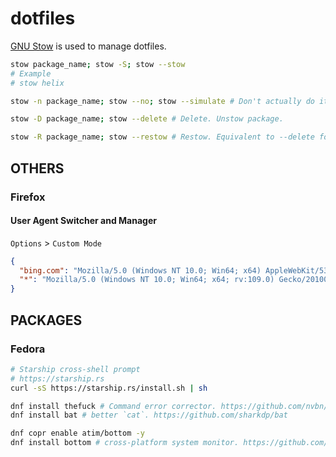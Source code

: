 # dotfiles

[GNU Stow](https://www.gnu.org/software/stow/) is used to manage dotfiles.

```sh
stow package_name; stow -S; stow --stow
# Example
# stow helix

stow -n package_name; stow --no; stow --simulate # Don't actually do it. Just simulate.

stow -D package_name; stow --delete # Delete. Unstow package.

stow -R package_name; stow --restow # Restow. Equivalent to --delete followed by --stow.
```

## OTHERS

### Firefox

#### User Agent Switcher and Manager

`Options` > `Custom Mode`
```json
{
  "bing.com": "Mozilla/5.0 (Windows NT 10.0; Win64; x64) AppleWebKit/537.36 (KHTML, like Gecko) Chrome/114.0.0.0 Safari/537.36 Edg/114.0.1788.0",
  "*": "Mozilla/5.0 (Windows NT 10.0; Win64; x64; rv:109.0) Gecko/20100101 Firefox/113.0"
}
```

## PACKAGES

### Fedora

```sh
# Starship cross-shell prompt
# https://starship.rs
curl -sS https://starship.rs/install.sh | sh

dnf install thefuck # Command error corrector. https://github.com/nvbn/thefuck
dnf install bat # better `cat`. https://github.com/sharkdp/bat

dnf copr enable atim/bottom -y
dnf install bottom # cross-platform system monitor. https://github.com/ClementTsang/bottom
```
